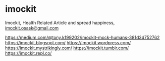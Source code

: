 # imockit
Imockit, Health Related Article and spread happiness, imockit.osask@gmail.com


<a href="https://medium.com/@tony.k199202/imockit-mock-humans-381d3d752762">https://medium.com/@tony.k199202/imockit-mock-humans-381d3d752762</a>
<a href="https://imockit.blogspot.com/">https://imockit.blogspot.com/</a>
<a href="https://imockit.wordpress.com/">https://imockit.wordpress.com/</a>
<a href="https://imockit.mystrikingly.com/">https://imockit.mystrikingly.com/</a>
<a href="https://imockit.tumblr.com/">https://imockit.tumblr.com/</a>
<a href="https://imockit.repl.co/">https://imockit.repl.co/</a>
